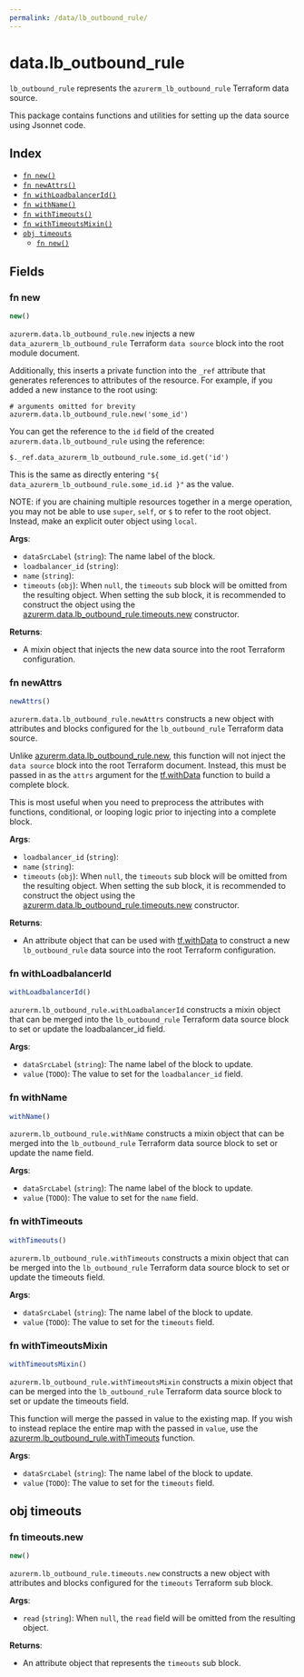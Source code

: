 ```yaml
---
permalink: /data/lb_outbound_rule/
---
```


# data.lb_outbound_rule

`lb_outbound_rule` represents the `azurerm_lb_outbound_rule` Terraform data source.



This package contains functions and utilities for setting up the data source using Jsonnet code.


## Index

* [`fn new()`](#fn-new)
* [`fn newAttrs()`](#fn-newattrs)
* [`fn withLoadbalancerId()`](#fn-withloadbalancerid)
* [`fn withName()`](#fn-withname)
* [`fn withTimeouts()`](#fn-withtimeouts)
* [`fn withTimeoutsMixin()`](#fn-withtimeoutsmixin)
* [`obj timeouts`](#obj-timeouts)
  * [`fn new()`](#fn-timeoutsnew)

## Fields

### fn new

```ts
new()
```


`azurerm.data.lb_outbound_rule.new` injects a new `data_azurerm_lb_outbound_rule` Terraform `data source`
block into the root module document.

Additionally, this inserts a private function into the `_ref` attribute that generates references to attributes of the
resource. For example, if you added a new instance to the root using:

    # arguments omitted for brevity
    azurerm.data.lb_outbound_rule.new('some_id')

You can get the reference to the `id` field of the created `azurerm.data.lb_outbound_rule` using the reference:

    $._ref.data_azurerm_lb_outbound_rule.some_id.get('id')

This is the same as directly entering `"${ data_azurerm_lb_outbound_rule.some_id.id }"` as the value.

NOTE: if you are chaining multiple resources together in a merge operation, you may not be able to use `super`, `self`,
or `$` to refer to the root object. Instead, make an explicit outer object using `local`.

**Args**:
  - `dataSrcLabel` (`string`): The name label of the block.
  - `loadbalancer_id` (`string`): 
  - `name` (`string`): 
  - `timeouts` (`obj`):  When `null`, the `timeouts` sub block will be omitted from the resulting object. When setting the sub block, it is recommended to construct the object using the [azurerm.data.lb_outbound_rule.timeouts.new](#fn-lboutboundruletimeoutsnew) constructor.

**Returns**:
- A mixin object that injects the new data source into the root Terraform configuration.


### fn newAttrs

```ts
newAttrs()
```


`azurerm.data.lb_outbound_rule.newAttrs` constructs a new object with attributes and blocks configured for the `lb_outbound_rule`
Terraform data source.

Unlike [azurerm.data.lb_outbound_rule.new](#fn-lboutboundrulenew), this function will not inject the `data source`
block into the root Terraform document. Instead, this must be passed in as the `attrs` argument for the
[tf.withData](https://github.com/tf-libsonnet/core/tree/main/docs#fn-withdata) function to build a complete block.

This is most useful when you need to preprocess the attributes with functions, conditional, or looping logic prior to
injecting into a complete block.

**Args**:
  - `loadbalancer_id` (`string`): 
  - `name` (`string`): 
  - `timeouts` (`obj`):  When `null`, the `timeouts` sub block will be omitted from the resulting object. When setting the sub block, it is recommended to construct the object using the [azurerm.data.lb_outbound_rule.timeouts.new](#fn-lboutboundruletimeoutsnew) constructor.

**Returns**:
  - An attribute object that can be used with [tf.withData](https://github.com/tf-libsonnet/core/tree/main/docs#fn-withdata) to construct a new `lb_outbound_rule` data source into the root Terraform configuration.


### fn withLoadbalancerId

```ts
withLoadbalancerId()
```

`azurerm.lb_outbound_rule.withLoadbalancerId` constructs a mixin object that can be merged into the `lb_outbound_rule`
Terraform data source block to set or update the loadbalancer_id field.



**Args**:
  - `dataSrcLabel` (`string`): The name label of the block to update.
  - `value` (`TODO`): The value to set for the `loadbalancer_id` field.


### fn withName

```ts
withName()
```

`azurerm.lb_outbound_rule.withName` constructs a mixin object that can be merged into the `lb_outbound_rule`
Terraform data source block to set or update the name field.



**Args**:
  - `dataSrcLabel` (`string`): The name label of the block to update.
  - `value` (`TODO`): The value to set for the `name` field.


### fn withTimeouts

```ts
withTimeouts()
```

`azurerm.lb_outbound_rule.withTimeouts` constructs a mixin object that can be merged into the `lb_outbound_rule`
Terraform data source block to set or update the timeouts field.



**Args**:
  - `dataSrcLabel` (`string`): The name label of the block to update.
  - `value` (`TODO`): The value to set for the `timeouts` field.


### fn withTimeoutsMixin

```ts
withTimeoutsMixin()
```

`azurerm.lb_outbound_rule.withTimeoutsMixin` constructs a mixin object that can be merged into the `lb_outbound_rule`
Terraform data source block to set or update the timeouts field.

This function will merge the passed in value to the existing map. If you wish
to instead replace the entire map with the passed in `value`, use the [azurerm.lb_outbound_rule.withTimeouts](TODO)
function.


**Args**:
  - `dataSrcLabel` (`string`): The name label of the block to update.
  - `value` (`TODO`): The value to set for the `timeouts` field.


## obj timeouts



### fn timeouts.new

```ts
new()
```


`azurerm.lb_outbound_rule.timeouts.new` constructs a new object with attributes and blocks configured for the `timeouts`
Terraform sub block.



**Args**:
  - `read` (`string`):  When `null`, the `read` field will be omitted from the resulting object.

**Returns**:
  - An attribute object that represents the `timeouts` sub block.
